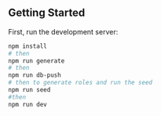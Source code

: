 ## Getting Started

First, run the development server:

```bash
npm install
# then
npm run generate
# then
npm run db-push
# then to generate roles and run the seed
npm run seed
#then
npm run dev
```